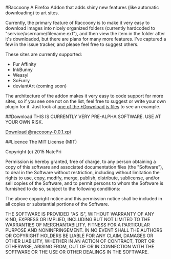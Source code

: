 #Raccoony
A Firefox Addon that adds shiny new features (like automatic downloading) to art sites. 

Currently, the primary feature of Raccoony is to make it very easy to download images 
into nicely organized folders (currently hardcoded to "service/username/filename.ext"), 
and then view the item in the folder after it's downloaded, but there are plans for many
more features. I've captured a few in the issue tracker, and please feel free to suggest
others.

These sites are currently supported:
* Fur Affinity
* InkBunny
* Weasyl
* SoFurry
* deviantArt (coming soon)

The architecture of the addon makes it very easy to code support for more sites, 
so if you see one not on the list, feel free to suggest or write your own plugin
for it. Just look at [one of the *Download.js files](https://github.com/NatePri/Raccoony/blob/master/data/weasylDownload.js) 
to see an example.

##Download
THIS IS CURRENTLY VERY PRE-ALPHA SOFTWARE. USE AT YOUR OWN RISK.

[Download @raccoony-0.0.1.xpi](https://github.com/NatePri/Raccoony/blob/d89cf3e8941edf1c8f165d97aa1de8a2db5ab6c1/dist/@raccoony-0.0.1.xpi?raw=true)

##Licence
The MIT License (MIT)

Copyright (c) 2015 NatePri

Permission is hereby granted, free of charge, to any person obtaining a copy
of this software and associated documentation files (the "Software"), to deal
in the Software without restriction, including without limitation the rights
to use, copy, modify, merge, publish, distribute, sublicense, and/or sell
copies of the Software, and to permit persons to whom the Software is
furnished to do so, subject to the following conditions:

The above copyright notice and this permission notice shall be included in
all copies or substantial portions of the Software.

THE SOFTWARE IS PROVIDED "AS IS", WITHOUT WARRANTY OF ANY KIND, EXPRESS OR
IMPLIED, INCLUDING BUT NOT LIMITED TO THE WARRANTIES OF MERCHANTABILITY,
FITNESS FOR A PARTICULAR PURPOSE AND NONINFRINGEMENT. IN NO EVENT SHALL THE
AUTHORS OR COPYRIGHT HOLDERS BE LIABLE FOR ANY CLAIM, DAMAGES OR OTHER
LIABILITY, WHETHER IN AN ACTION OF CONTRACT, TORT OR OTHERWISE, ARISING FROM,
OUT OF OR IN CONNECTION WITH THE SOFTWARE OR THE USE OR OTHER DEALINGS IN
THE SOFTWARE.
